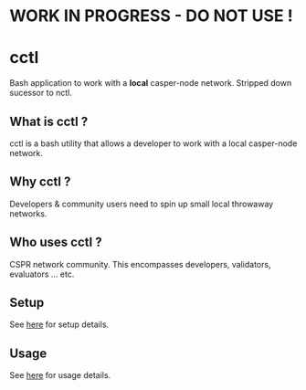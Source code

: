 WORK IN PROGRESS - DO NOT USE !
===============

cctl
===============

Bash application to work with a **local** casper-node network.  Stripped down sucessor to nctl.

What is cctl ?
--------------------------------------

cctl is a bash utility that allows a developer to work with a local casper-node network.

Why cctl ?
--------------------------------------

Developers & community users need to spin up small local throwaway networks.  

Who uses cctl ?
--------------------------------------

CSPR network community.  This encompasses developers, validators, evaluators ... etc.

Setup
--------------------------------------

See [here](docs/setup.md) for setup details.

Usage
--------------------------------------

See [here](docs/usage.md) for usage details.
